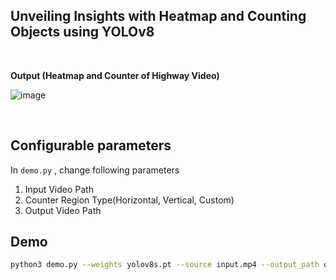 ##  Unveiling Insights with Heatmap and Counting Objects using YOLOv8 

<br/>

**Output (Heatmap and Counter of Highway Video)**

![image](assets/result.png)

<br/>

## Configurable parameters
In `demo.py` , change following parameters

1. Input Video Path
2. Counter Region Type(Horizontal, Vertical, Custom)
3. Output Video Path

## Demo 

```bash
python3 demo.py --weights yolov8s.pt --source input.mp4 --output_path output.mp4 --colormap_theme turbo
```
